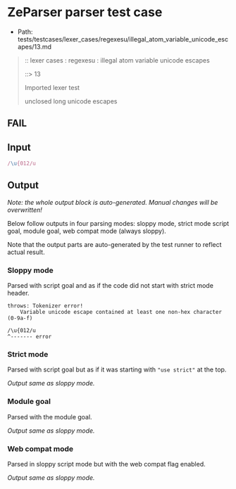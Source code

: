 # ZeParser parser test case

- Path: tests/testcases/lexer_cases/regexesu/illegal_atom_variable_unicode_escapes/13.md

> :: lexer cases : regexesu : illegal atom variable unicode escapes
>
> ::> 13
>
> Imported lexer test
>
> unclosed long unicode escapes

## FAIL

## Input

`````js
/\u{012/u
`````

## Output

_Note: the whole output block is auto-generated. Manual changes will be overwritten!_

Below follow outputs in four parsing modes: sloppy mode, strict mode script goal, module goal, web compat mode (always sloppy).

Note that the output parts are auto-generated by the test runner to reflect actual result.

### Sloppy mode

Parsed with script goal and as if the code did not start with strict mode header.

`````
throws: Tokenizer error!
    Variable unicode escape contained at least one non-hex character (0-9a-f)

/\u{012/u
^------- error
`````

### Strict mode

Parsed with script goal but as if it was starting with `"use strict"` at the top.

_Output same as sloppy mode._

### Module goal

Parsed with the module goal.

_Output same as sloppy mode._

### Web compat mode

Parsed in sloppy script mode but with the web compat flag enabled.

_Output same as sloppy mode._
